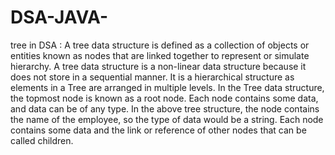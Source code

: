 # DSA-JAVA-
tree in DSA :
A tree data structure is defined as a collection of objects or entities known as nodes that are linked together to represent or simulate hierarchy.
A tree data structure is a non-linear data structure because it does not store in a sequential manner. It is a hierarchical structure as elements in a Tree are arranged in multiple levels.
In the Tree data structure, the topmost node is known as a root node. Each node contains some data, and data can be of any type. In the above tree structure, the node contains the name of the employee, so the type of data would be a string.
Each node contains some data and the link or reference of other nodes that can be called children.
